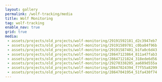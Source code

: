 ```yaml
---
layout: gallery
permalink: /wolf-tracking/media
title: Wolf Monitoring
tag: wolf-tracking
enable_nav: true
grid: true
media: 
 - assets/projects/old_projects/wolf-monitoring/29191592181_d2c3947eb7.jpg
 - assets/projects/old_projects/wolf-monitoring/29191589781_c0ba84f96b.jpg
 - assets/projects/old_projects/wolf-monitoring/29191587401_b1fa0c6d43.jpg
 - assets/projects/old_projects/wolf-monitoring/28647123864_811a47fab3.jpg
 - assets/projects/old_projects/wolf-monitoring/28647121824_318ede6d56.jpg
 - assets/projects/old_projects/wolf-monitoring/29270338205_aa689d555a.jpg
 - assets/projects/old_projects/wolf-monitoring/28647024394_f7f55a8299.jpg
 - assets/projects/old_projects/wolf-monitoring/28647041954_51fa430f74.jpg
---
```


